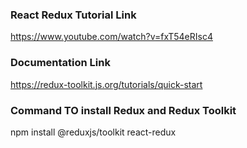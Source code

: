 ### React Redux Tutorial Link

https://www.youtube.com/watch?v=fxT54eRIsc4

### Documentation Link

https://redux-toolkit.js.org/tutorials/quick-start

### Command TO install Redux and Redux Toolkit

npm install @reduxjs/toolkit react-redux
